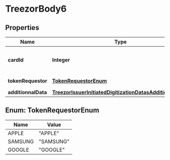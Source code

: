 
# TreezorBody6

## Properties
Name | Type | Description | Notes
------------ | ------------- | ------------- | -------------
**cardId** | **Integer** | The id of the card on which to create an issuerInitiatedDigitizationData request | 
**tokenRequestor** | [**TokenRequestorEnum**](#TokenRequestorEnum) | The Token Requestor also named wallet provider. | 
**additionnalData** | [**TreezorIssuerInitiatedDigitizationDatasAdditionnalData**](TreezorIssuerInitiatedDigitizationDatasAdditionnalData.md) |  |  [optional]


<a name="TokenRequestorEnum"></a>
## Enum: TokenRequestorEnum
Name | Value
---- | -----
APPLE | &quot;APPLE&quot;
SAMSUNG | &quot;SAMSUNG&quot;
GOOGLE | &quot;GOOGLE&quot;



